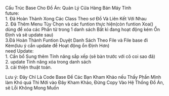 Cấu Trúc Base Cho Đồ Án: Quản Lý Cửa Hàng Bán Máy Tính</br>
    future: </br>
    1.  Đã Hoàn Thành Xong Các Class Theo sơ Đồ Và Liên Kết Với Nhau</br>
    2.  Đã Thêm Menu Tùy Chọn và các funtion thực hiện(còn funtion Xoa() dùng để xóa các Phần tử trong 1 danh sách Bất kì đang hoạt động kém Ổn Định và sẽ update sau)</br>
    3.Đã Hoàn Thành Funtion Duyệt Danh Sách Theo File và File base đi Kèm(lưu ý cần update để Hoạt động ổn Định Hơn)</br>
    need Update: </br>
    1. Cần bổ Sung thêm Tính năng sắp xếp (sẽ bàn trước với cô coi sao đã)</br>
    2. update Tính năng xóa trong danh sách</br>
    3. cải thiện thuật toán.</br>

Lưu ý: Đây Chỉ Là Code Base Để Các Bạn Kham Khảo nếu Thấy Phần Mình làm Khó quá Thì Mới vào Đây Kham Khảo, Đừng Copy Vào Hệ Thống Đồ Án, sẽ Lỗi Không Mong Muốn</br>
